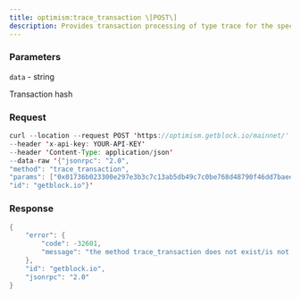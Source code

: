 ```yaml
---
title: optimism:trace_transaction \[POST\]
description: Provides transaction processing of type trace for the specifiedtransaction.
---
```


### Parameters


`data` - string

Transaction hash

### Request

``` java
curl --location --request POST 'https://optimism.getblock.io/mainnet/' 
--header 'x-api-key: YOUR-API-KEY' 
--header 'Content-Type: application/json' 
--data-raw '{"jsonrpc": "2.0",
"method": "trace_transaction",
"params": ["0x01736b023300e297e3b3c7c13ab5db49c7c0be768d48790f46dd7baeefa7b047"],
"id": "getblock.io"}'
```

###  Response

``` java
{
    "error": {
        "code": -32601,
        "message": "the method trace_transaction does not exist/is not available"
    },
    "id": "getblock.io",
    "jsonrpc": "2.0"
}
```

